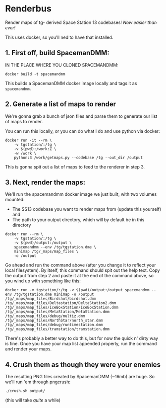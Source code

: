 # Renderbus
Render maps of tg- derived Space Station 13 codebases! _Now easier than ever!_

This uses docker, so you'll ned to have that installed.

## 1. First off, build SpacemanDMM:
IN THE PLACE WHERE YOU CLONED SPACEMANDMM:
```
docker build -t spacemandmm
```

This builds a SpacemanDMM docker image locally and tags it as `spacemandmm`.

## 2. Generate a list of maps to render

We're gonna grab a bunch of json files and parse them to generate our list of maps to render.

You can run this locally, or you can do what I do and use python via docker:

```
docker run -it --rm \
    -v tgstation/:/tg \
    -v $(pwd):/work:Z \
    -w /work \
    python:3 /work/getmaps.py --codebase /tg --out_dir /output
```

This is gonna spit out a list of maps to feed to the renderer in step 3.

## 3. Next, render the maps:

We'll run the spacemandmm docker image we just built, with two volumes mounted: 
* The SS13 codebase you want to render maps from (update this yourself)
and
* The path to your output directory, which will by default be in this directory

```
docker run --rm \
    -v tgstation/:/tg \ 
    -v $(pwd)/output:/output \
    spacemandmm --env /tg/tgstation.dme \
    minimap /tg/_maps/map_files \
    -o /output
```
Go ahead and run the command above (after you change it to reflect your local filesystem). By itself, this command should spit out the help text. Copy the output from step 2 and paste it at the end of the command above, so you wind up with something like this: 

```
docker run -v tgstation/:/tg -v $(pwd)/output:/output spacemandmm --env /tg/tgstation.dme minimap -o /output  /tg/_maps/map_files/Birdshot/birdshot.dmm /tg/_maps/map_files/Deltastation/DeltaStation2.dmm /tg/_maps/map_files/IceBoxStation/IceBoxStation.dmm /tg/_maps/map_files/MetaStation/MetaStation.dmm /tg/_maps/map_files/debug/multiz.dmm /tg/_maps/map_files/NorthStar/north_star.dmm /tg/_maps/map_files/debug/runtimestation.dmm /tg/_maps/map_files/tramstation/tramstation.dmm
```

There's probably a better way to do this, but for now the quick n' dirty way is fine. Once you have your map list appended properly, run the command and render your maps.

## 4. Crush them as though they were your enemies
The resulting PNG files created by SpacemanDMM (~16mb) are huge. So we'll run 'em through pngcrush:

```
./crush.sh output/
```
(this will take _quite_ a while)